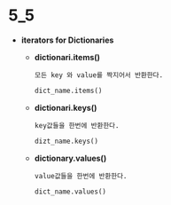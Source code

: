 5_5
========

*	**iterators for Dictionaries**

	*	**dictionari.items()**

			모든 key 와 value를 짝지어서 반환한다.

		```python
		dict_name.items()
		```

	*	**dictionari.keys()**

			key값들을 한번에 반환한다.

		```python
		dizt_name.keys()
		```

	*	**dictionary.values()**

			value값들을 한번에 반환한다.

		```python
		dict_name.values()
		```

